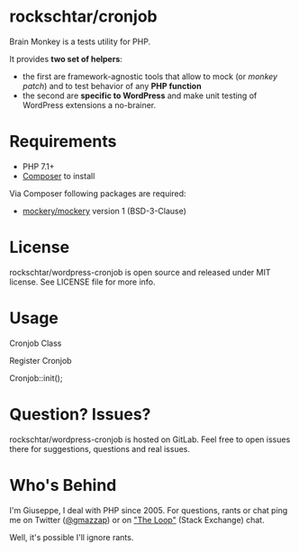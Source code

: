 # rockschtar/cronjob

Brain Monkey is a tests utility for PHP.

It provides **two set of helpers**:

  - the first are framework-agnostic tools that allow to mock (or *monkey patch*) and to test behavior of any **PHP function**
  - the second are **specific to WordPress** and make unit testing of WordPress extensions a no-brainer.

# Requirements

  - PHP 7.1+
  - [Composer](https://getcomposer.org/) to install

Via Composer following packages are required:

  - [mockery/mockery](https://packagist.org/packages/mockery/mockery) version 1 (BSD-3-Clause)

# License

rockschtar/wordpress-cronjob is open source and released under MIT license. See LICENSE file for more info.

# Usage

Cronjob Class

Register Cronjob

Cronjob::init();



# Question? Issues?

rockschtar/wordpress-cronjob is hosted on GitLab. Feel free to open issues there for suggestions, questions and real issues.


# Who's Behind

I'm Giuseppe, I deal with PHP since 2005. For questions, rants or chat ping me on Twitter ([@gmazzap](https://twitter.com/gmazzap)) 
or on ["The Loop"](https://chat.stackexchange.com/rooms/6/the-loop) (Stack Exchange) chat.

Well, it's possible I'll ignore rants.